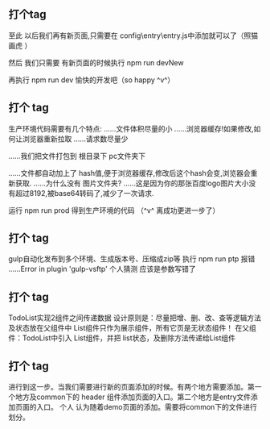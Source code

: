 ## 打个tag
 至此 以后我们再有新页面,只需要在 config\entry\entry.js中添加就可以了（照猫画虎 ）

 然后 我们只需要 有新页面的时候执行 npm run devNew

 再执行 npm run dev 愉快的开发吧（so happy  ^v^）

## 打个 tag
  生产环境代码需要有几个特点:
    ……文件体积尽量的小
    ……浏览器缓存!如果修改,如何让浏览器重新拉取
    ……请求数尽量少

  ……我们把文件打包到 根目录下 pc文件夹下 

  ……文件都自动加上了 hash值,便于浏览器缓存,修改后这个hash会变,浏览器会重新获取. 
  ……为什么没有 图片文件夹?
  ……这是因为你的那张百度logo图片大小没有超过8192,被base64转码了,减少了一次请求.

  运行 npm run prod 得到生产环境的代码 （^v^ 离成功更进一步了）

## 打个 tag
  gulp自动化发布到多个环境、生成版本号、压缩成zip等 
  执行 npm run ptp 报错  ……Error in plugin 'gulp-vsftp' 
  个人猜测 应该是参数写错了 

## 打个 tag
  TodoList实现2组件之间传递数据
  设计原则是：尽量把增、删、改、查等逻辑方法及状态放在父组件中
  List组件只作为展示组件，所有它页是无状态组件！
  在父组件：TodoList中引入 List组件，并把 list状态，及删除方法传递给List组件

## 打个 tag
  进行到这一步。当我们需要进行新的页面添加的时候。有两个地方需要添加。第一个地方及common下的 header 组件添加页面的入口。第二个地方是entry文件添加页面的入口。  个人 认为随着demo页面的添加。需要将common下的文件进行划分。